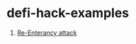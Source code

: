 # defi-hack-examples

1. [Re-Enterancy attack](https://github.com/basant0x01/defi-hack-examples/tree/main/hacks/re-enterancy-normal)
